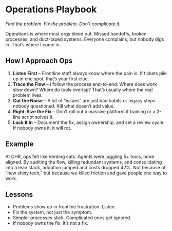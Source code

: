 # Operations Playbook
*Find the problem. Fix the problem. Don’t complicate it.*

Operations is where most orgs bleed out. Missed handoffs, broken processes, and duct-taped systems. Everyone complains, but nobody digs in. That’s where I come in.

## How I Approach Ops
1. **Listen First** – Frontline staff always know where the pain is. If tickets pile up in one spot, that’s your first clue.  
2. **Trace the Flow** – I follow the process end-to-end. Where does work slow down? Where do tools overlap? That’s usually where the real problem lives.  
3. **Cut the Noise** – A lot of “issues” are just bad habits or legacy steps nobody questioned. Kill what doesn’t add value.  
4. **Right-Size the Fix** – Don’t roll out a massive platform if training or a 2-line script solves it.  
5. **Lock It In** – Document the fix, assign ownership, and set a review cycle. If nobody owns it, it will rot.  

## Example
At CHR, ops felt like herding cats. Agents were juggling 5+ tools, none aligned. By auditing the flow, killing redundant systems, and consolidating into a lean stack, adoption jumped and costs dropped 42%. Not because of “new shiny tech,” but because we killed friction and gave people one way to work.

## Lessons
- Problems show up in frontline frustration. Listen.  
- Fix the system, not just the symptom.  
- Simpler processes stick. Complicated ones get ignored.  
- If nobody owns the fix, it’s not a fix.  
